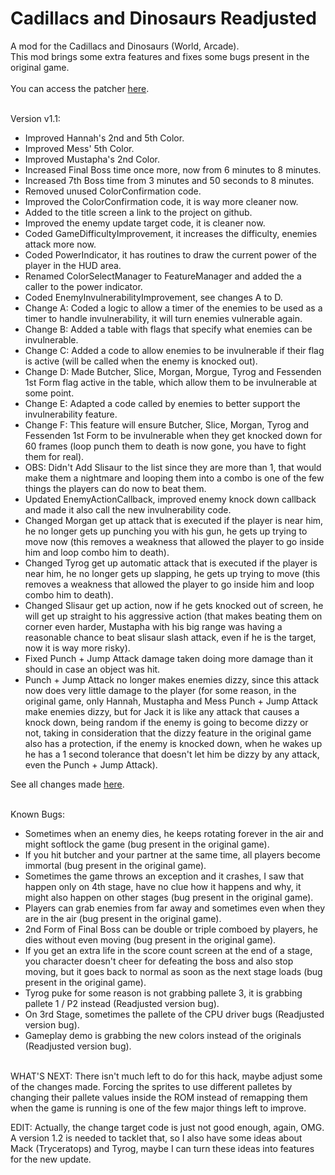 # Cadillacs and Dinosaurs Readjusted
A mod for the Cadillacs and Dinosaurs (World, Arcade).
<br/>
This mod brings some extra features and fixes some bugs present in the original game.
<br/><br/>
You can access the patcher [here](https://gamehackfan.github.io/dinore/).
<br/><br/>

Version v1.1:
- Improved Hannah's 2nd and 5th Color.
- Improved Mess' 5th Color.
- Improved Mustapha's 2nd Color.
- Increased Final Boss time once more, now from 6 minutes to 8 minutes.
- Increased 7th Boss time from 3 minutes and 50 seconds to 8 minutes.
- Removed unused ColorConfirmation code.
- Improved the ColorConfirmation code, it is way more cleaner now.
- Added to the title screen a link to the project on github.
- Improved the enemy update target code, it is cleaner now.
- Coded GameDifficultyImprovement, it increases the difficulty, enemies attack more now.
- Coded PowerIndicator, it has routines to draw the current power of the player in the HUD area.
- Renamed ColorSelectManager to FeatureManager and added the a caller to the power indicator.
- Coded EnemyInvulnerabilityImprovement, see changes A to D.
- Change A: Coded a logic to allow a timer of the enemies to be used as a timer to handle invulnerability, it will turn enemies vulnerable again.
- Change B: Added a table with flags that specify what enemies can be invulnerable.
- Change C: Added a code to allow enemies to be invulnerable if their flag is active (will be called when the enemy is knocked out).
- Change D: Made Butcher, Slice, Morgan, Morgue, Tyrog and Fessenden 1st Form flag active in the table, which allow them to be invulnerable at some point.
- Change E: Adapted a code called by enemies to better support the invulnerability feature.
- Change F: This feature will ensure Butcher, Slice, Morgan, Tyrog and Fessenden 1st Form to be invulnerable when they get knocked down for 60 frames (loop punch them to death is now gone, you have to fight them for real).
- OBS: Didn't Add Slisaur to the list since they are more than 1, that would make them a nightmare and looping them into a combo is one of the few things the players can do now to beat them.
- Updated EnemyActionCallback, improved enemy knock down callback and made it also call the new invulnerability code.
- Changed Morgan get up attack that is executed if the player is near him, he no longer gets up punching you with his gun, he gets up trying to move now (this removes a weakness that allowed the player to go inside him and loop combo him to death).
- Changed Tyrog get up automatic attack that is executed if the player is near him, he no longer gets up slapping, he gets up trying to move (this removes a weakness that allowed the player to go inside him and loop combo him to death).
- Changed Slisaur get up action, now if he gets knocked out of screen, he will get up straight to his aggressive action (that makes beating them on corner even harder, Mustapha with his 
big range was having a reasonable chance to beat slisaur slash attack, even if he is the target, now it is way more risky).
- Fixed Punch + Jump Attack damage taken doing more damage than it should in case an object was hit.
- Punch + Jump Attack no longer makes enemies dizzy, since this attack now does very little damage to the player (for some reason, in the original game, only Hannah, Mustapha and Mess Punch + Jump Attack make enemies dizzy, but for Jack it is like any attack that causes a knock down, being random if the enemy is going to become dizzy or not, taking in consideration that the dizzy feature in the original game also has a protection, if the enemy is knocked down, when he wakes up he has a 1 second tolerance that doesn't let him be dizzy by any attack, even the Punch + Jump Attack).

See all changes made [here](https://github.com/GameHackFan/dinore/blob/main/changelog).
<br/><br/>

Known Bugs:
- Sometimes when an enemy dies, he keeps rotating forever in the air and might softlock the game (bug present in the original game).
- If you hit butcher and your partner at the same time, all players become immortal (bug present in the original game).
- Sometimes the game throws an exception and it crashes, I saw that happen only on 4th stage, have no clue how it happens and why, it might also happen on other stages (bug present in the original game).
- Players can grab enemies from far away and sometimes even when they are in the air (bug present in the original game).
- 2nd Form of Final Boss can be double or triple comboed by players, he dies without even moving (bug present in the original game).
- If you get an extra life in the score count screen at the end of a stage, you character doesn't cheer for defeating the boss and also stop moving, but it goes back to normal as soon as the next stage loads (bug present in the original game).
- Tyrog puke for some reason is not grabbing pallete 3, it is grabbing pallete 1 / P2 instead (Readjusted version bug).
- On 3rd Stage, sometimes the pallete of the CPU driver bugs (Readjusted version bug).
- Gameplay demo is grabbing the new colors instead of the originals (Readjusted version bug).
<br/><br/>



WHAT'S NEXT: There isn't much left to do for this hack, maybe adjust some of the changes made. Forcing the sprites to use different palletes by changing their pallete values inside the ROM instead of remapping them when the game is running is one of the few major things left to improve.

EDIT: Actually, the change target code is just not good enough, again, OMG. A version 1.2 is needed to tacklet that, so I also have some ideas about Mack (Tryceratops) and Tyrog, maybe I can turn these ideas into features for the new update.
